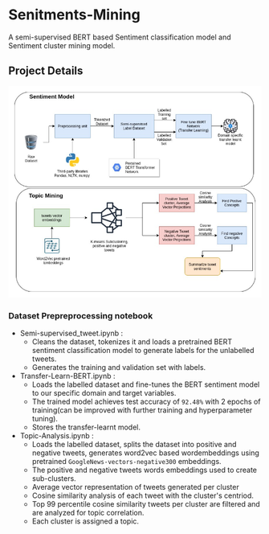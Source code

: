 # Senitments-Mining
A semi-supervised BERT based Sentiment classification model and Sentiment cluster mining model.

## Project Details

![diagram](diagram.jpg)

### Dataset Prepreprocessing notebook
* Semi-supervised_tweet.ipynb : 
	* Cleans the dataset, tokenizes it and loads a pretrained BERT sentiment classification model to generate labels for the unlabelled tweets.
	* Generates the training and validation set with labels.
* Transfer-Learn-BERT.ipynb : 
	* Loads the labelled dataset and fine-tunes the BERT sentiment model to our specific domain and target variables.
	* The trained model achieves test accuracy of `92.48%` with 2 epochs of training(can be improved with further training and hyperparameter tuning).
	* Stores the transfer-learnt model.
* Topic-Analysis.ipynb : 
	* Loads the labelled dataset, splits the dataset into positive and negative tweets, generates word2vec based wordembeddings using pretrained `GoogleNews-vectors-negative300` embeddings.
	* The positive and negative tweets words embeddings used to create sub-clusters.
	* Average vector representation of tweets generated per cluster
	* Cosine similarity analysis of each tweet with the cluster's centriod.
	* Top 99 percentile cosine similarity tweets per cluster are filtered and are analyzed for topic correlation.
	* Each cluster is assigned a topic. 

 

